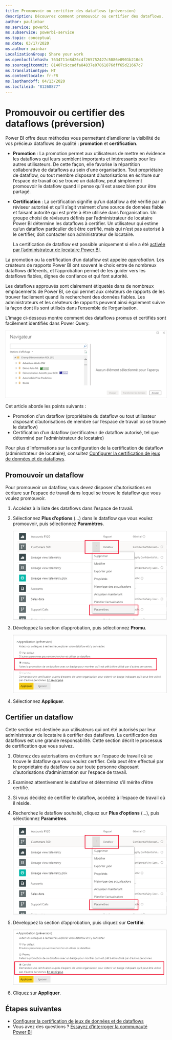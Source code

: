 ```yaml
---
title: Promouvoir ou certifier des dataflows (préversion)
description: Découvrez comment promouvoir ou certifier des dataflows.
author: paulinbar
ms.service: powerbi
ms.subservice: powerbi-service
ms.topic: conceptual
ms.date: 03/17/2020
ms.author: painbar
LocalizationGroup: Share your work
ms.openlocfilehash: 7634711e8d26c4f265752427c5086e0901b210d5
ms.sourcegitcommit: 81407c9ccadfa84837e07861876dff65d21667c7
ms.translationtype: HT
ms.contentlocale: fr-FR
ms.lasthandoff: 04/13/2020
ms.locfileid: "81268877"
---
```

# <a name="promote-or-certify-dataflows-preview"></a>Promouvoir ou certifier des dataflows (préversion)

Power BI offre deux méthodes vous permettant d’améliorer la visibilité de vos précieux dataflows de qualité : **promotion** et **certification**.

* **Promotion** : La promotion permet aux utilisateurs de mettre en évidence les dataflows qui leurs semblent importants et intéressants pour les autres utilisateurs. De cette façon, elle favorise la répartition collaborative de dataflows au sein d’une organisation. Tout propriétaire de dataflow, ou tout membre disposant d’autorisations en écriture sur l’espace de travail où se trouve un dataflow, peut simplement promouvoir le dataflow quand il pense qu’il est assez bien pour être partagé.

* **Certification** : La certification signifie qu’un dataflow a été vérifié par un réviseur autorisé et qu’il s’agit vraiment d’une source de données fiable et faisant autorité qui est prête à être utilisée dans l’organisation. Un groupe choisi de réviseurs définis par l’administrateur de locataire Power BI détermine les dataflows à certifier. Un utilisateur qui estime qu’un dataflow particulier doit être certifié, mais qui n’est pas autorisé à le certifier, doit contacter son administrateur de locataire.

  La certification de dataflow est possible uniquement si elle a été [activée par l’administrateur de locataire Power BI](../admin/service-admin-setup-certification.md).

La promotion ou la certification d’un dataflow est appelée *approbation*. Les créateurs de rapports Power BI ont souvent le choix entre de nombreux dataflows différents, et l’approbation permet de les guider vers les dataflows fiables, dignes de confiance et qui font autorité.

Les dataflows approuvés sont clairement étiquetés dans de nombreux emplacements de Power BI, ce qui permet aux créateurs de rapports de les trouver facilement quand ils recherchent des données fiables. Les administrateurs et les créateurs de rapports peuvent ainsi également suivre la façon dont ils sont utilisés dans l’ensemble de l’organisation.

L’image ci-dessous montre comment des dataflows promus et certifiés sont facilement identifiés dans Power Query.

![Dataflows approuvés mis en évidence dans Power Query](media/service-dataflows-promote-certify/powerbi-dataflow-endorsement-power-query.png)

Cet article aborde les points suivants :
* Promotion d’un dataflow (propriétaire du dataflow ou tout utilisateur disposant d’autorisations de membre sur l’espace de travail où se trouve le dataflow)
* Certification d’un dataflow (certificateur de dataflow autorisé, tel que déterminé par l’administrateur de locataire)

Pour plus d’informations sur la configuration de la certification de dataflow (administrateur de locataire), consultez [Configurer la certification de jeux de données et de dataflows](../admin/service-admin-setup-certification.md).


## <a name="promote-a-dataflow"></a>Promouvoir un dataflow

Pour promouvoir un dataflow, vous devez disposer d’autorisations en écriture sur l’espace de travail dans lequel se trouve le dataflow que vous voulez promouvoir.

1. Accédez à la liste des dataflows dans l’espace de travail.
 
1. Sélectionnez **Plus d’options** (...) dans le dataflow que vous voulez promouvoir, puis sélectionnez **Paramètres**.

    ![Sélectionner les points de suspension en regard de Dataflow](media/service-dataflows-promote-certify/power-bi-dataflow-settings.png)

1. Développez la section d’approbation, puis sélectionnez **Promu**.

    ![Sélectionner Promu et Appliquer](media/service-dataflows-promote-certify/power-bi-dataflow-promoted-endorsement.png)

1. Sélectionnez **Appliquer**.

## <a name="certify-a-dataflow"></a>Certifier un dataflow

Cette section est destinée aux utilisateurs qui ont été autorisés par leur administrateur de locataire à certifier des dataflows. La certification des dataflows est une grande responsabilité. Cette section décrit le processus de certification que vous suivez.

1. Obtenez des autorisations en écriture sur l’espace de travail où se trouve le dataflow que vous voulez certifier. Cela peut être effectué par le propriétaire du dataflow ou par toute personne disposant d’autorisations d’administration sur l’espace de travail. 

1. Examinez attentivement le dataflow et déterminez s’il mérite d’être certifié.

1. Si vous décidez de certifier le dataflow, accédez à l’espace de travail où il réside.
 
1. Recherchez le dataflow souhaité, cliquez sur **Plus d’options** (...), puis sélectionnez **Paramètres**.

    ![Sélectionner les points de suspension en regard de Jeu de données ou de Dataflow](media/service-dataflows-promote-certify/power-bi-dataflow-settings.png)

1. Développez la section d’approbation, puis cliquez sur **Certifié**. 

    ![Cliquer sur le lien En savoir plus](media/service-dataflows-promote-certify/service-certify-datasets-dataflows.png)

2. Cliquez sur **Appliquer**.

## <a name="next-steps"></a>Étapes suivantes

* [Configurer la certification de jeux de données et de dataflows](../admin/service-admin-setup-certification.md)
* Vous avez des questions ? [Essayez d’interroger la communauté Power BI](https://community.powerbi.com/)